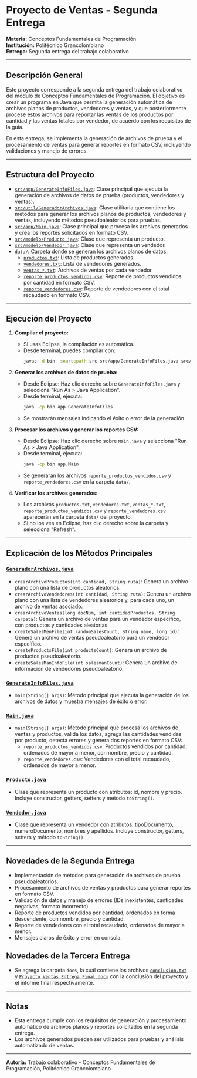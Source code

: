 # Proyecto de Ventas - Segunda Entrega

**Materia:** Conceptos Fundamentales de Programación  
**Institución:** Politécnico Grancolombiano  
**Entrega:** Segunda entrega del trabajo colaborativo

---

## Descripción General

Este proyecto corresponde a la segunda entrega del trabajo colaborativo del módulo de Conceptos Fundamentales de Programación. El objetivo es crear un programa en Java que permita la generación automática de archivos planos de productos, vendedores y ventas, y que posteriormente procese estos archivos para reportar las ventas de los productos por cantidad y las ventas totales por vendedor, de acuerdo con los requisitos de la guía.

En esta entrega, se implementa la generación de archivos de prueba y el procesamiento de ventas para generar reportes en formato CSV, incluyendo validaciones y manejo de errores.

---

## Estructura del Proyecto

- [`src/app/GenerateInfoFiles.java`](src/app/GenerateInfoFiles.java): Clase principal que ejecuta la generación de archivos de datos de prueba (productos, vendedores y ventas).
- [`src/util/GeneradorArchivos.java`](src/util/GeneradorArchivos.java): Clase utilitaria que contiene los métodos para generar los archivos planos de productos, vendedores y ventas, incluyendo métodos pseudoaleatorios para pruebas.
- [`src/app/Main.java`](src/app/Main.java): Clase principal que procesa los archivos generados y crea los reportes solicitados en formato CSV.
- [`src/modelo/Producto.java`](src/modelo/Producto.java): Clase que representa un producto.
- [`src/modelo/Vendedor.java`](src/modelo/Vendedor.java): Clase que representa un vendedor.
- [`data/`](data/): Carpeta donde se generan los archivos planos de datos:
  - [`productos.txt`](data/productos.txt): Lista de productos generados.
  - [`vendedores.txt`](data/vendedores.txt): Lista de vendedores generados.
  - [`ventas_*.txt`](data/): Archivos de ventas por cada vendedor.
  - [`reporte_productos_vendidos.csv`](data/reporte_productos_vendidos.csv): Reporte de productos vendidos por cantidad en formato CSV.
  - [`reporte_vendedores.csv`](data/reporte_vendedores.csv): Reporte de vendedores con el total recaudado en formato CSV.

---

## Ejecución del Proyecto

1. **Compilar el proyecto:**
   - Si usas Eclipse, la compilación es automática.
   - Desde terminal, puedes compilar con:
     ```sh
     javac -d bin -sourcepath src src/app/GenerateInfoFiles.java src/app/Main.java
     ```

2. **Generar los archivos de datos de prueba:**
   - Desde Eclipse: Haz clic derecho sobre `GenerateInfoFiles.java` y selecciona "Run As > Java Application".
   - Desde terminal, ejecuta:
     ```sh
     java -cp bin app.GenerateInfoFiles
     ```
   - Se mostrarán mensajes indicando el éxito o error de la generación.

3. **Procesar los archivos y generar los reportes CSV:**
   - Desde Eclipse: Haz clic derecho sobre `Main.java` y selecciona "Run As > Java Application".
   - Desde terminal, ejecuta:
     ```sh
     java -cp bin app.Main
     ```
   - Se generarán los archivos `reporte_productos_vendidos.csv` y `reporte_vendedores.csv` en la carpeta `data/`.

4. **Verificar los archivos generados:**
   - Los archivos `productos.txt`, `vendedores.txt`, `ventas_*.txt`, `reporte_productos_vendidos.csv` y `reporte_vendedores.csv` aparecerán en la carpeta `data/` del proyecto.
   - Si no los ves en Eclipse, haz clic derecho sobre la carpeta y selecciona "Refresh".

---

## Explicación de los Métodos Principales

### [`GeneradorArchivos.java`](src/util/GeneradorArchivos.java)
- `crearArchivoProductos(int cantidad, String ruta)`: Genera un archivo plano con una lista de productos aleatorios.
- `crearArchivoVendedores(int cantidad, String ruta)`: Genera un archivo plano con una lista de vendedores aleatorios y, para cada uno, un archivo de ventas asociado.
- `crearArchivoVentas(long docNum, int cantidadProductos, String carpeta)`: Genera un archivo de ventas para un vendedor específico, con productos y cantidades aleatorias.
- `createSalesMenFile(int randomSalesCount, String name, long id)`: Genera un archivo de ventas pseudoaleatorio para un vendedor específico.
- `createProductsFile(int productsCount)`: Genera un archivo de productos pseudoaleatorio.
- `createSalesManInfoFile(int salesmanCount)`: Genera un archivo de información de vendedores pseudoaleatorio.

### [`GenerateInfoFiles.java`](src/app/GenerateInfoFiles.java)
- `main(String[] args)`: Método principal que ejecuta la generación de los archivos de datos y muestra mensajes de éxito o error.

### [`Main.java`](src/app/Main.java)
- `main(String[] args)`: Método principal que procesa los archivos de ventas y productos, valida los datos, agrega las cantidades vendidas por producto, detecta errores y genera dos reportes en formato CSV:
  - `reporte_productos_vendidos.csv`: Productos vendidos por cantidad, ordenados de mayor a menor, con nombre, precio y cantidad.
  - `reporte_vendedores.csv`: Vendedores con el total recaudado, ordenados de mayor a menor.

### [`Producto.java`](src/modelo/Producto.java)
- Clase que representa un producto con atributos: id, nombre y precio. Incluye constructor, getters, setters y método `toString()`.

### [`Vendedor.java`](src/modelo/Vendedor.java)
- Clase que representa un vendedor con atributos: tipoDocumento, numeroDocumento, nombres y apellidos. Incluye constructor, getters, setters y método `toString()`.

---

## Novedades de la Segunda Entrega
- Implementación de métodos para generación de archivos de prueba pseudoaleatorios.
- Procesamiento de archivos de ventas y productos para generar reportes en formato CSV.
- Validación de datos y manejo de errores (IDs inexistentes, cantidades negativas, formato incorrecto).
- Reporte de productos vendidos por cantidad, ordenados en forma descendente, con nombre, precio y cantidad.
- Reporte de vendedores con el total recaudado, ordenados de mayor a menor.
- Mensajes claros de éxito y error en consola.

## Novedades de la Tercera Entrega
- Se agrega la carpeta `docs`, la cuál contiene los archivos [`conclusion.txt`](docs/conclusion.txt) y [`Proyecto_Ventas_Entrega_Final.docx`](docs/Proyecto_Ventas_Entrega_Final.pdf) con la conclusión del proyecto y el informe final respectivamente.

---

## Notas
- Esta entrega cumple con los requisitos de generación y procesamiento automático de archivos planos y reportes solicitados en la segunda entrega.
- Los archivos generados pueden ser utilizados para pruebas y análisis automatizado de ventas.

---

**Autoría:** Trabajo colaborativo - Conceptos Fundamentales de Programación, Politécnico Grancolombiano
